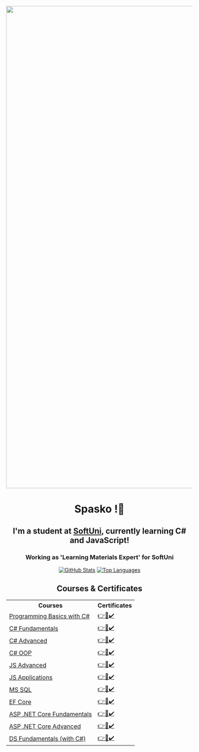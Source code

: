 <!-- PROFILE PICTURE -->
<p align="center">
  <img src="https://github.com/SpaskoKatsarski/SpaskoKatsarski/assets/91427186/bf714371-ba76-4f98-9d52-883ecbf6ed20" alt="Profile Picture" width="1300px" align="center">
</p>

<h1 align="center">Spasko !👋</h1>

<h2 align="center">I'm a student at <a href="https://softuni.bg">SoftUni</a>, currently learning C# and JavaScript!</h2>

<h3 align="center">Working as 'Learning Materials Expert' for SoftUni</h3>

<p align="center">
  <a href="#"><img src="https://github-readme-stats.vercel.app/api?username=SpaskoKatsarski&show_icons=true&theme=tokyonight&include_all_commits=true&hide_border=true" alt="GitHub Stats"></a>
  <a href="#"><img src="https://github-readme-stats.vercel.app/api/top-langs/?username=SpaskoKatsarski&layout=compact&theme=tokyonight&hide_border=true" alt="Top Languages"></a>
</p>

<h2 align="center">Courses & Certificates</h2>

<table align="center">
  <tr>
    <th>Courses</th>
    <th>Certificates</th>
  </tr>
  <tr>
    <td><a href="https://softuni.bg/trainings/3503/programming-basics-with-csharp-september-2021">Programming Basics with C#</a></td>
    <td><a href="https://softuni.bg/certificates/details/116444/6ed61e96">👉📜✔️</a></td>
  </tr>
  <tr>
    <td><a href="https://softuni.bg/trainings/3606/programming-fundamentals-with-csharp-january-2022">C# Fundamentals</a></td>
    <td><a href="https://softuni.bg/certificates/details/130200/4a296539">👉📜✔️</a></td>
  </tr>
  <tr>
    <td><a href="https://softuni.bg/trainings/3699/csharp-advanced-may-2022">C# Advanced</a></td>
    <td><a href="https://softuni.bg/certificates/details/136291/1d340b5d">👉📜✔️</a></td>
  </tr>
  <tr>
    <td><a href="https://softuni.bg/trainings/3700/csharp-oop-june-2022">C# OOP</a></td>
    <td><a href="https://softuni.bg/certificates/details/141076/1213f2ef">👉📜✔️</a></td>
  </tr>
  <tr>
    <td><a href="https://softuni.bg/certificates/details/150118/7544bf9f">JS Advanced</a></td>
    <td><a href="https://softuni.bg/certificates/details/150118/7544bf9f">👉📜✔️</a></td>
  </tr>
  <tr>
    <td><a href="https://softuni.bg/trainings/3847/js-applications-october-2022">JS Applications</a></td>
    <td><a href="https://softuni.bg/certificates/details/149942/1e2d8e6c">👉📜✔️</a></td>
  </tr>
  <tr>
    <td><a href="https://softuni.bg/trainings/3965/ms-sql-january-2023">MS SQL</a></td>
    <td><a href="https://softuni.bg/certificates/details/157808/c9f07c82">👉📜✔️</a></td>
  </tr>
  <tr>
    <td><a href="https://softuni.bg/trainings/3966/entity-framework-core-february-2023">EF Core</a></td>
    <td><a href="https://softuni.bg/certificates/details/164842/d6785f5e">👉📜✔️</a></td>
  </tr>
  <tr>
    <td><a href="https://softuni.bg/trainings/4105/asp-net-fundamentals-may-2023">ASP .NET Core Fundamentals</a></td>
    <td><a href="https://softuni.bg/certificates/details/175388/979effe5">👉📜✔️</a></td>
  </tr>
  <tr>
    <td><a href="https://softuni.bg/trainings/4107/asp-net-advanced-june-2023">ASP .NET Core Advanced</a></td>
    <td><a href="https://softuni.bg/certificates/details/182235/494416e0">👉📜✔️</a></td>
  </tr>
  <tr>
    <td><a href="https://softuni.bg/trainings/4266/data-structures-fundamentals-with-csharp-september-2023">DS Fundamentals (with C#)</a></td>
    <td><a href="https://softuni.bg/certificates/details/185488/74057e73">👉📜✔️</a></td>
  </tr>
</table>
